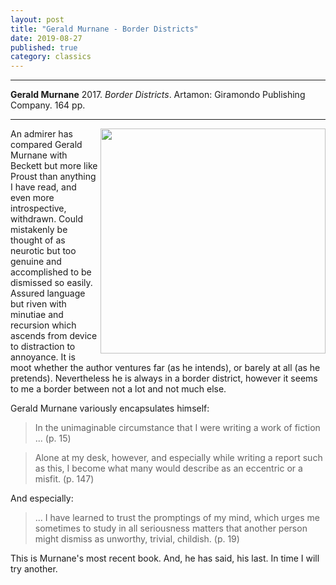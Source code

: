 ```yaml
---
layout: post
title: "Gerald Murnane - Border Districts"
date: 2019-08-27
published: true
category: classics
---
```



***
<b>Gerald Murnane</b> 2017. _Border Districts_. Artamon: Giramondo Publishing Company. 164 pp.

***

<img align="right" width="360" src="https://giramondopublishing.com/wp-content/uploads/Border-Districts-cover-for-web-1-510x799.jpg" alt="">  

An admirer has compared Gerald Murnane with Beckett but more like Proust than anything I have read, and even more introspective, withdrawn.  Could mistakenly be thought of as neurotic but too genuine and accomplished to be dismissed so easily.  Assured language but riven with minutiae and recursion which ascends from device to distraction to annoyance.  It is moot whether the author ventures far (as he intends), or barely at all (as he pretends).  Nevertheless he is always in a border district, however it seems to me a border between not a lot and not much else.  

Gerald Murnane variously encapsulates himself:

> In the unimaginable circumstance that I were writing a work of fiction ... (p. 15)

> Alone at my desk, however, and especially while writing a report such as this, I become what many would describe as an eccentric or a misfit. (p. 147)

And especially:

> ... I have learned to trust the promptings of my mind, which urges me sometimes to study in all seriousness matters that another person might dismiss as unworthy, trivial, childish. (p. 19)

This is Murnane's most recent book.  And, he has said, his last.  In time I will try another.
